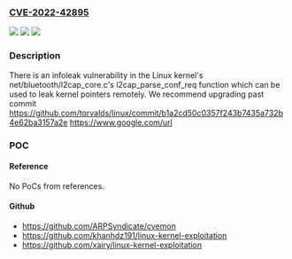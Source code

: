 ### [CVE-2022-42895](https://cve.mitre.org/cgi-bin/cvename.cgi?name=CVE-2022-42895)
![](https://img.shields.io/static/v1?label=Product&message=Linux%20Kernel&color=blue)
![](https://img.shields.io/static/v1?label=Version&message=%3D%203.0.0%20&color=brighgreen)
![](https://img.shields.io/static/v1?label=Vulnerability&message=CWE-824%20Access%20of%20Uninitialized%20Pointer&color=brighgreen)

### Description

There is an infoleak vulnerability in the Linux kernel's net/bluetooth/l2cap_core.c's l2cap_parse_conf_req function which can be used to leak kernel pointers remotely. We recommend upgrading past commit https://github.com/torvalds/linux/commit/b1a2cd50c0357f243b7435a732b4e62ba3157a2e https://www.google.com/url

### POC

#### Reference
No PoCs from references.

#### Github
- https://github.com/ARPSyndicate/cvemon
- https://github.com/khanhdz191/linux-kernel-exploitation
- https://github.com/xairy/linux-kernel-exploitation

